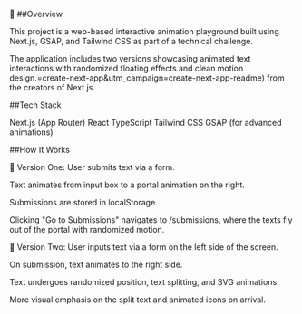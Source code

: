 📄 ##Overview

This project is a web-based interactive animation playground built using Next.js, GSAP, and Tailwind CSS as part of a technical challenge.

The application includes two versions showcasing animated text interactions with randomized floating effects and clean motion design.=create-next-app&utm_campaign=create-next-app-readme) from the creators of Next.js.


##Tech Stack

Next.js (App Router)
React
TypeScript
Tailwind CSS
GSAP (for advanced animations)

##How It Works

📌 Version One:
User submits text via a form.

Text animates from input box to a portal animation on the right.

Submissions are stored in localStorage.

Clicking "Go to Submissions" navigates to /submissions, where the texts fly out of the portal with randomized motion.

📌 Version Two:
User inputs text via a form on the left side of the screen.

On submission, text animates to the right side.

Text undergoes randomized position, text splitting, and SVG animations.

More visual emphasis on the split text and animated icons on arrival.
